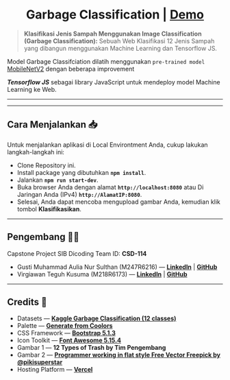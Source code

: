 <h1 align=center>Garbage Classification | <a href="https://csd-114.vercel.app/">Demo</a></h1>

> **Klasifikasi Jenis Sampah Menggunakan Image Classification (Garbage Classification):** Sebuah Web Klasifikasi 12 Jenis Sampah yang dibangun menggunakan Machine Learning dan Tensorflow JS.

Model Garbage Classifciation dilatih menggunakan `pre-trained model` [MobileNetV2](https://www.tensorflow.org/api_docs/python/tf/keras/applications/mobilenet_v2/MobileNetV2) dengan beberapa improvement

**_Tensorflow JS_** sebagai library JavaScript untuk mendeploy model Machine Learning ke Web.

---

<!-- <p align="center">
  <img src="https://github.com/virgiawankusuma/Garbage-Classification/blob/dev/public/img/preview.gif" alt="Project Preview image" title="Project Preview"/>
</p>
<br>
<p align="center">
  <img src="https://github.com/virgiawankusuma/Garbage-Classification/blob/dev/public/img/preview-mobile.gif" alt="Project Preview Mobile image" title="Project Preview mobile"/>
</p> -->

---

## Cara Menjalankan 📥

Untuk menjalankan aplikasi di Local Environtment Anda, cukup lakukan langkah-langkah ini:

- Clone Repository ini.
- Install package yang dibutuhkan **`npm install`**.
- Jalankan **`npm run start-dev`**.
- Buka browser Anda dengan alamat **`http://localhost:8080`** atau Di Jaringan Anda (IPv4) **`http://AlamatIP:8080`**.
- Selesai, Anda dapat mencoba mengupload gambar Anda, kemudian klik tombol **Klasifikasikan**.

---

## Pengembang 👨‍💻

Capstone Project SIB Dicoding Team ID: **CSD-114**

- Gusti Muhammad Aulia Nur Sulthan (M247R6216) &mdash; [**LinkedIn**](https://www.linkedin.com/in/tann20) | [**GitHub**](https://github.com/tnnz20)
- Virgiawan Teguh Kusuma (M218R6173) &mdash; [**LinkedIn**](https://www.linkedin.com/in/virgiawankusuma) | [**GitHub**](https://github.com/virgiawankusuma/)

---

## Credits 🌟

- Datasets &mdash; **[Kaggle Garbage Classification (12 classes)](https://www.kaggle.com/mostafaabla/garbage-classification)**
- Palette &mdash; **[Generate from Coolors](https://coolors.co/264653-2a9d8f-e76f51-ddd8b8-ffffff)**
- CSS Framework &mdash; **[Bootstrap 5.1.3](https://getbootstrap.com/)**
- Icon Toolkit &mdash; **[Font Awesome 5.15.4](https://fontawesome.com)**
- Gambar 1 &mdash; **12 Types of Trash by Tim Pengembang**
- Gambar 2 &mdash; **[Programmer working in flat style Free Vector Freepick by @pikisuperstar](https://www.freepik.com/free-vector/programmer-working-flat-style_4911013.htm#page=1&query=developer&position=0&from_view=search)**
- Hosting Platform &mdash; **[Vercel](https://vercel.com/)**
